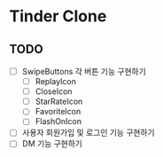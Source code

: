 # Tinder Clone

## TODO
- [ ] SwipeButtons 각 버튼 기능 구현하기
    - [ ] ReplayIcon
    - [ ] CloseIcon
    - [ ] StarRateIcon
    - [ ] FavoriteIcon
    - [ ] FlashOnIcon

- [ ] 사용자 회원가입 및 로그인 기능 구현하기
- [ ] DM 기능 구현하기